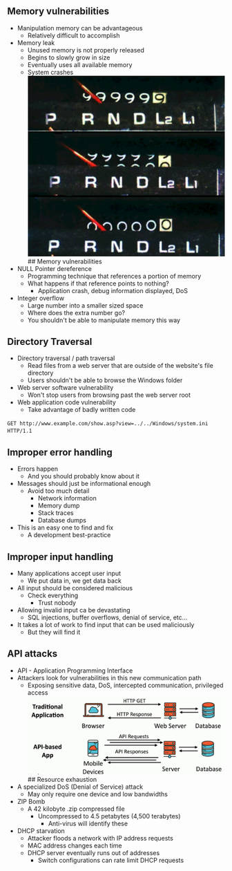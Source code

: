 ## Memory vulnerabilities
- Manipulation memory can be advantageous
	- Relatively difficult to accomplish
- Memory leak
	- Unused memory is not properly released
	- Begins to slowly grow in size
	- Eventually uses all available memory
	- System crashes
![](Images/Pasted%20image%2020231202165952.png)## Memory vulnerabilities
- NULL Pointer dereference
	- Programming technique that references a portion of memory
	- What happens if that reference points to nothing?
		- Application crash, debug information displayed, DoS
- Integer overflow
	- Large number into a smaller sized space
	- Where does the extra number go?
	- You shouldn't be able to manipulate memory this way

## Directory Traversal
- Directory traversal / path traversal
	- Read files from a web server that are outside of the website's file directory
	- Users shouldn't be able to browse the Windows folder
- Web server software vulnerability
	- Won't stop users from browsing past the web server root
- Web application code vulnerability
	- Take advantage of badly written code

`GET http://www.example.com/show.asp?view=../../Windows/system.ini HTTP/1.1`

## Improper error handling
- Errors happen
	- And you should probably know about it
- Messages should just be informational enough
	- Avoid too much detail
		- Network information
		- Memory dump
		- Stack traces
		- Database dumps
- This is an easy one to find and fix
	- A development best-practice

## Improper input handling
- Many applications accept user input
	- We put data in, we get data back
- All input should be considered malicious
	- Check everything
		- Trust nobody
- Allowing invalid input ca be devastating
	- SQL injections, buffer overflows, denial of service, etc...
- It takes a lot of work to find input that can be used maliciously
	- But they will find it

## API attacks
- API - Application Programming Interface
- Attackers look for vulnerabilities in this new communication path
	- Exposing sensitive data, DoS, intercepted communication, privileged access
![](Images/Pasted%20image%2020231202170752.png)## Resource exhaustion
- A specialized DoS (Denial of Service) attack
	- May only require one device and low bandwidths
- ZIP Bomb
	- A 42 kilobyte .zip compressed file
		- Uncompressed to 4.5 petabytes (4,500 terabytes)
			- Anti-virus will identify these
- DHCP starvation
	- Attacker floods a network with IP address requests
	- MAC address changes each time
	- DHCP server eventually runs out of addresses
		- Switch configurations can rate limit DHCP requests

